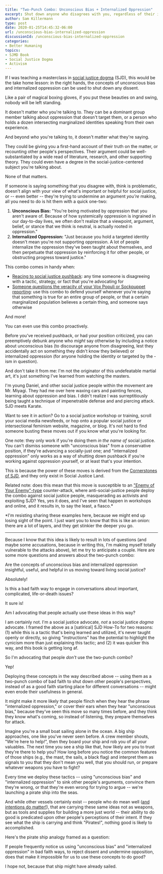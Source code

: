 ```yaml
---
title: "Two-Punch Combo: Unconscious Bias + Internalized Oppression"
excerpt: Shut down anyone who disagrees with you, regardless of their identity, in the name of social justice.
author: Sam Killermann
type: post
date: 2020-01-25T14:45:32-06:00
url: /unconscious-bias-internalized-oppression
discussionId: /unconscious-bias-internalized-oppression
categories:
- Better Humaning
topics: 
- SJMD Book
- Social Justice Dogma
- Activism
---
```


If I was teaching a masterclass in [social justice dogma](/what-is-social-justice-dogma/#definition) (SJD), this would be the take home lesson: in the right hands, the concepts of unconscious bias and internalized oppression can be used to shut down any dissent.

Like a pair of magical boxing gloves, if you put these beauties on and swing, nobody will be left standing.

It doesn't matter who you're talking to. They can be a dominant group member talking about oppression that doesn't target them, or a person who holds a dozen intersecting marginalized identities speaking from their own experience.

And beyond _who_ you're talking to, it doesn't matter what they're saying. 

They could be giving you a first-hand account of their truth on the matter, or recounting other people's perspectives. Their argument could be well-substantiated by a wide read of literature, research, and other supporting theory. They could even have a degree in the social-justice-centered subject you're talking about.

None of that matters. 

If someone is saying something that you disagree with, think is problematic, doesn't align with your view of what's important or helpful for social justice, or -- even better -- they're trying to undermine an argument _you're_ making, all you need to do is hit them with a quick one-two:

1. **Unconscious Bias:** "You're being motivated by oppression that you aren't aware of. Because of how systemically oppression is ingrained in our day-to-day lives, we often don't realize that a viewpoint, argument, belief, or stance that we think is neutral, is actually rooted in oppression."
2. **Internalized Oppression:** "Just because you hold a targeted identity doesn't mean you're not supporting oppression. A lot of people internalize the oppression they've been taught about themselves, and then perpetuate that oppression by reinforcing it for other people, or obstructing progress toward justice."

This combo comes in handy when:

- [Reacing to social justice pushback](/reacting-to-social-justice-pushback/): any time someone is disagreeing with a tactic, strategy, or fact that you're advocating for
- [Someone questions the veracity of your Vox Populi or Sockpuppet reporting](/sockpuppets-vox-populi/): use this combo to defend yourself whenever you're saying that something is true for an entire group of people, or that a certain marginalized population believes a certain thing, and someone says otherwise

And more!

You can even use this combo proactively. 

Before you've received pushback, or had your position criticized, you can preemptively debunk anyone who _might_ say otherwise by including a notice about unconscious bias (to discourage anyone from disagreeing, lest they accidentally act on something they didn't know they believed) or internalized oppression (for anyone holding the identity or targeted by the -ism in question).

And don't take it from me: I'm not the originator of this undefeatable martial art, it's just something I've learned from watching the masters. 

I'm young Daniel, and other social justice people within the movement are Mr. Miyagi. They had me over here waxing cars and painting fences, learning about oppression and bias. I didn't realize I was surreptitiously being taught a technique of impenetrable defense and and piercing attack. SJD meets Karate.

Want to see it in action? Go to a social justice workshop or training, scroll your social media newsfeeds, or hop onto a popular social justice or intersectional feminism website, magazine, or blog. It's not hard to find someone busting these moves out if you know what you're looking for.

One note: they only work if you're doing them _in the name of_ social justice. You can't dismiss someone with "unconscious bias" from a conservative position, if they're advancing a socially-just one; and "internalized oppression" only works as a way of shutting down pushback if you're working against oppression yourself, or at least that's your intention. 

This is because the power of these moves is derived from the [Cornerstones of SJD](/cornerstones-of-social-justice-dogma/), and they only exist in Social Justice Land.

Related note: does this mean that this move is susceptible to an ["Enemy of Your Enemy"-type](/enemy-of-your-enemy/) counter-attack, where anti-social-justice people deploy the combo against social justice people, masquerading as activists and exploiting SJD? Yes, yes it does, and I've seen that happen in workshops and online, and it results in, to say the least, a fiasco.*

*I'm resisting sharing these examples here, because we might end up losing sight of the point. I just want you to know that this is like an onion: there are a lot of layers, and they get stinkier the deeper you go.

***

Because I know that this idea is likely to result in lots of questions (and maybe some accusations, because in writing this, I'm making myself totally vulnerable to the attacks above), let me try to anticipate a couple. Here are some more questions and answers about the two-punch combo:

Are the concepts of unconscious bias and internalized oppression insightful, useful, and helpful in us moving toward living social justice? 

Absolutely!

Is this a bad faith way to engage in conversations about important, complicated, life-or-death issues? 

It sure is!

Am I advocating that people actually use these ideas in this way?

I am certainly not. I'm a social justice advocate, _not_ a social justice _dogma_ advocate. I framed the above as a [satirical] SJD How-To for two reasons: (1) while this is a tactic that's being learned and utilized, it's never taught openly or directly, so giving "instructions" has the potential to highlight the cynicism more than just explaining this tactic; and (2) it was quicker this way, and this book is getting long af.

So I'm advocating that people _don't_ use the two-punch combo?

Yep!

Deploying these concepts in the way described above -- using them as a two-punch combo of bad faith to shut down other people's perspectives, instead of as a good faith starting place for different conversations -- might even erode their usefulness in general. 

It might make it more likely that people flinch when they hear the phrase "internalized oppression," or cover their ears when they hear "unconscious bias," because they've seen this move so many times before, and they think they know what's coming, so instead of listening, they prepare themselves for attack.

Imagine you're a small boat sailing alone in the ocean. A big ship approaches, one like you've never seen before. A crew member shouts, "We're here to help!", then they board your ship and rob you of all your valuables. The next time you see a ship like that, how likely are you to trust they're there to help you? How long before you notice the common features of those ships (e.g., the mast, the sails, a black flag) and interpret them as signals to you that they don't mean you well, that you should run, or prepare whatever weapons you have to fight?

Every time we deploy these tactics -- using "unconscious bias" and "internalized oppression" to sink other people's arguments, convince them they're wrong, or that they're even wrong for trying to argue -- we're launching a pirate ship into the seas. 

And while other vessels certainly exist -- people who do mean well ([and intentions do matter!](/ceasefire-on-intentions)), that are carrying these same ideas not as weapons, but as tools and supplies for building a more just world -- their ability to do good is predicated upon other people's perceptions of their intent. If they see what the ship is carrying and think "Pirates!", nothing good is likely to accomplished.

Here's the pirate ship analogy framed as a question: 

If people frequently notice us using "unconscious bias" and "internalized oppression" in bad faith ways, to reject dissent and undermine opposition, does that make it impossible for us to use these concepts to do good?

I hope not, because that ship might have already sailed.